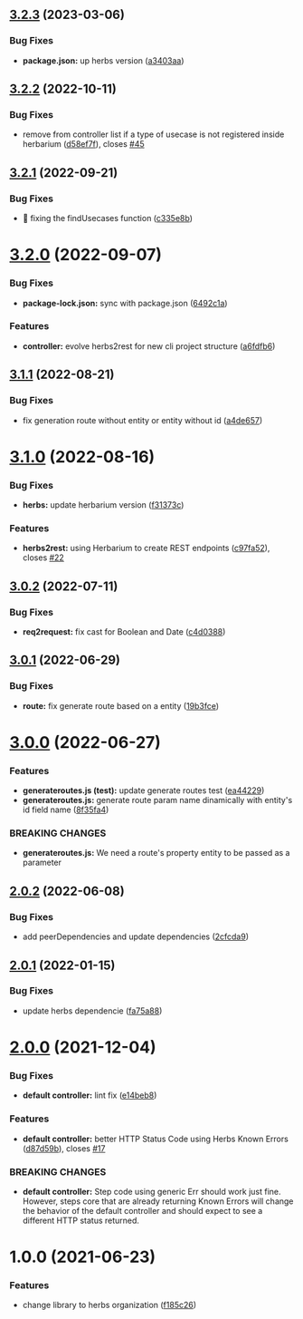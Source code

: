 ## [3.2.3](https://github.com/herbsjs/herbs2rest/compare/v3.2.2...v3.2.3) (2023-03-06)


### Bug Fixes

* **package.json:** up herbs version ([a3403aa](https://github.com/herbsjs/herbs2rest/commit/a3403aa5ea67eb3517fd7a1f4d32f75a27bcc37d))

## [3.2.2](https://github.com/herbsjs/herbs2rest/compare/v3.2.1...v3.2.2) (2022-10-11)


### Bug Fixes

* remove from controller list if a type of usecase is not registered inside herbarium ([d58ef7f](https://github.com/herbsjs/herbs2rest/commit/d58ef7fec98f2ee3092e628e6aa890739ed558e2)), closes [#45](https://github.com/herbsjs/herbs2rest/issues/45)

## [3.2.1](https://github.com/herbsjs/herbs2rest/compare/v3.2.0...v3.2.1) (2022-09-21)


### Bug Fixes

* 🐛 fixing the findUsecases function ([c335e8b](https://github.com/herbsjs/herbs2rest/commit/c335e8bb919e7045c8e2d564b26a00477a4b7bf3))

# [3.2.0](https://github.com/herbsjs/herbs2rest/compare/v3.1.1...v3.2.0) (2022-09-07)


### Bug Fixes

* **package-lock.json:** sync with package.json ([6492c1a](https://github.com/herbsjs/herbs2rest/commit/6492c1aaaf7546f604fa8aa488898497f144fe17))


### Features

* **controller:** evolve herbs2rest for new cli project structure ([a6fdfb6](https://github.com/herbsjs/herbs2rest/commit/a6fdfb64befe9186223aaa89ff098e83e7bcb075))

## [3.1.1](https://github.com/herbsjs/herbs2rest/compare/v3.1.0...v3.1.1) (2022-08-21)


### Bug Fixes

* fix generation route without entity or entity without id ([a4de657](https://github.com/herbsjs/herbs2rest/commit/a4de6577bfcaacfb6c8c489a4eb3bb0ca8a83066))

# [3.1.0](https://github.com/herbsjs/herbs2rest/compare/v3.0.2...v3.1.0) (2022-08-16)


### Bug Fixes

* **herbs:** update herbarium version ([f31373c](https://github.com/herbsjs/herbs2rest/commit/f31373c40778b0950c746b430acb52f5eb9660b5))


### Features

* **herbs2rest:** using Herbarium to create REST endpoints ([c97fa52](https://github.com/herbsjs/herbs2rest/commit/c97fa52a1728078a8175e75b17fa91d912606183)), closes [#22](https://github.com/herbsjs/herbs2rest/issues/22)

## [3.0.2](https://github.com/herbsjs/herbs2rest/compare/v3.0.1...v3.0.2) (2022-07-11)


### Bug Fixes

* **req2request:** fix cast for Boolean and Date ([c4d0388](https://github.com/herbsjs/herbs2rest/commit/c4d0388b839bf05741b528a760ca2f5b149d184e))

## [3.0.1](https://github.com/herbsjs/herbs2rest/compare/v3.0.0...v3.0.1) (2022-06-29)


### Bug Fixes

* **route:** fix generate route based on a entity ([19b3fce](https://github.com/herbsjs/herbs2rest/commit/19b3fce876b2621f4154dd85c4eee51ccc3b568a))

# [3.0.0](https://github.com/herbsjs/herbs2rest/compare/v2.0.2...v3.0.0) (2022-06-27)


### Features

* **generateroutes.js (test):** update generate routes test ([ea44229](https://github.com/herbsjs/herbs2rest/commit/ea4422901efcdd074e4bc9cdec7ad60825052cef))
* **generateroutes.js:** generate route param name dinamically with entity's id field name ([8f35fa4](https://github.com/herbsjs/herbs2rest/commit/8f35fa4124299b5a60df6408972886ecd867c3f3))


### BREAKING CHANGES

* **generateroutes.js:** We need a route's property entity to be passed as a parameter

## [2.0.2](https://github.com/herbsjs/herbs2rest/compare/v2.0.1...v2.0.2) (2022-06-08)


### Bug Fixes

* add peerDependencies and update dependencies ([2cfcda9](https://github.com/herbsjs/herbs2rest/commit/2cfcda998766765ed284b9fc7a3b45ec566498af))

## [2.0.1](https://github.com/herbsjs/herbs2rest/compare/v2.0.0...v2.0.1) (2022-01-15)


### Bug Fixes

* update herbs dependencie ([fa75a88](https://github.com/herbsjs/herbs2rest/commit/fa75a88f1953570d7b0d0227d95bff8caa43f92b))

# [2.0.0](https://github.com/herbsjs/herbs2rest/compare/v1.0.0...v2.0.0) (2021-12-04)


### Bug Fixes

* **default controller:** lint fix ([e14beb8](https://github.com/herbsjs/herbs2rest/commit/e14beb875627f3721becab379c4cbd0357cc1822))


### Features

* **default controller:** better HTTP Status Code using Herbs Known Errors ([d87d59b](https://github.com/herbsjs/herbs2rest/commit/d87d59b331170a8f1da3e0bc1f4edfb0f35c25ea)), closes [#17](https://github.com/herbsjs/herbs2rest/issues/17)


### BREAKING CHANGES

* **default controller:** Step code using generic Err should work just fine. However, steps core that are
already returning Known Errors will change the behavior of the default controller and should expect
to see a different HTTP status returned.

# 1.0.0 (2021-06-23)


### Features

* change library to herbs organization ([f185c26](https://github.com/herbsjs/herbs2rest/commit/f185c2660e7ff7be0f1b0b88a0c280a391c32448))
